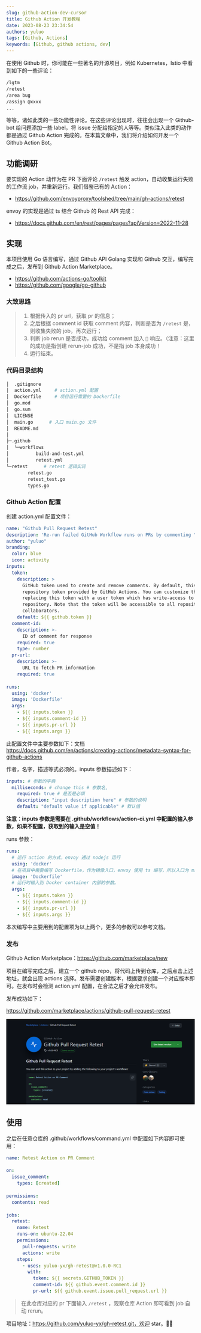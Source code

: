 ```yaml
---
slug: github-action-dev-cursor
title: Github Action 开发教程
date: 2023-08-23 23:34:54
authors: yuluo
tags: [Github, Actions]
keywords: [Github, github actions, dev]
---
```


<!-- truncate -->

在使用 Github 时，你可能在一些著名的开源项目，例如 Kubernetes，Istio 中看到如下的一些评论：

```bash
/lgtm
/retest
/area bug
/assign @xxxx
...
```

等等，诸如此类的一些功能性评论。在这些评论出现时，往往会出现一个 Github-bot 给问题添加一些 label，将 issue 分配给指定的人等等。类似注入此类的动作都是通过 Github Action 完成的。在本篇文章中，我们将介绍如何开发一个 Github Action Bot。

## 功能调研

要实现的 Action 动作为在 PR 下面评论 `/retest` 触发 action，自动收集运行失败的工作流 job，并重新运行。我们借鉴已有的 Action：

- https://github.com/envoyproxy/toolshed/tree/main/gh-actions/retest

envoy 的实现是通过 ts 结合 Github 的 Rest API 完成：

- https://docs.github.com/en/rest/pages/pages?apiVersion=2022-11-28

## 实现

本项目使用 Go 语言编写，通过 Github API Golang 实现和 Github 交互，编写完成之后，发布到 Github Action Marketplace。

- https://github.com/actions-go/toolkit
- https://github.com/google/go-github

### 大致思路

> 1. 根据传入的 pr url，获取 pr 的信息；
> 2. 之后根据 comment id 获取 comment 内容，判断是否为 `/retest` 是，则收集失败的 job，再次运行；
> 3. 判断 job rerun 是否成功，成功给 comment 加入  `🚀` 响应。（注意：这里的成功是指创建 rerun-job 成功，不是指 job 本身成功！
> 4. 运行结束。

### 代码目录结构

```bash
│  .gitignore
│  action.yml     # action.yml 配置
│  Dockerfile     # 项目运行需要的 Dockerfile
│  go.mod
│  go.sum
│  LICENSE
│  main.go      # 入口 main.go 文件
│  README.md
│
├─.github
│  └─workflows
│          build-and-test.yml  
│          retest.yml
└─retest      # retest 逻辑实现
        retest.go
        retest_test.go
        types.go
```

### Github Action 配置

创建 action.yml 配置文件：

```yml
name: "Github Pull Request Retest"
description: 'Re-run failed GitHub Workflow runs on PRs by commenting "/retest".'
author: "yuluo"
branding:
  color: blue
  icon: activity
inputs:
  token:
    description: >
      GitHub token used to create and remove comments. By default, this uses the
      repository token provided by GitHub Actions. You can customize the user by
      replacing this token with a user token which has write-access to your
      repository. Note that the token will be accessible to all repository
      collaborators.
    default: ${{ github.token }}
  comment-id:
    description: >-
      ID of comment for response
    required: true
    type: number
  pr-url:
    description: >-
      URL to fetch PR information
    required: true

runs:
  using: 'docker'
  image: 'Dockerfile'
  args:
    - ${{ inputs.token }}
    - ${{ inputs.comment-id }}
    - ${{ inputs.pr-url }}
    - ${{ inputs.args }}
```

此配置文件中主要参数如下：文档 https://docs.github.com/en/actions/creating-actions/metadata-syntax-for-github-actions

作者，名字，描述等式必须的。inputs 参数描述如下：

```yml
inputs: # 参数的字典
  milliseconds: # change this # 参数名,
    required: true # 是否是必填
    description: "input description here" # 参数的说明
    default: "default value if applicable" # 默认值
```

**注意：inputs 参数是需要在 .github/workflows/action-ci.yml 中配置的输入参数，如果不配置，获取到的输入是空值！**

runs 参数：

```yml
runs:
  # 运行 action 的方式，envoy 通过 nodejs 运行
  using: 'docker'
  # 在项目中需要编写 Dockerfile，作为镜像入口，envoy 使用 ts 编写，所以入口为 main: index.js
  image: 'Dockerfile'
  # 运行时输入到 Docker container 内部的参数。
  args:
    - ${{ inputs.token }}
    - ${{ inputs.comment-id }}
    - ${{ inputs.pr-url }}
    - ${{ inputs.args }}
```

本次编写中主要用到的配置项为以上两个，更多的参数可以参考文档。

### 发布

Github Action Marketplace：https://github.com/marketplace/new

项目在编写完成之后，建立一个 github repo，将代码上传到仓库，之后点击上述地址，就会出现 actions 选择。发布需要创建版本，根据要求创建一个对应版本即可。在发布时会检测 action.yml 配置，在合法之后才会允许发布。

发布成功如下：

https://github.com/marketplace/actions/github-pull-request-retest

![Github Action 发布预览c](/img/githubaction/images1.png)

## 使用

之后在任意仓库的 .github/workflows/command.yml 中配置如下内容即可使用：

```yml
name: Retest Action on PR Comment

on:
  issue_comment:
    types: [created]

permissions:
  contents: read

jobs:
  retest:
    name: Retest
    runs-on: ubuntu-22.04
    permissions:
      pull-requests: write
      actions: write
    steps:
      - uses: yuluo-yx/gh-retest@v1.0.0-RC1
        with:
          token: ${{ secrets.GITHUB_TOKEN }}
          comment-id: ${{ github.event.comment.id }}
          pr-url: ${{ github.event.issue.pull_request.url }}
```

> 在此仓库对应的 pr 下面输入 `/retest` ，观察仓库 Action 即可看到 job 自动 rerun。

项目地址：https://github.com/yuluo-yx/gh-retest.git，欢迎 star。🚀🚀
